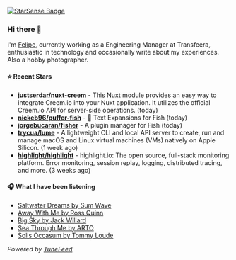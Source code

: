<a href="https://starsense.app/developer-types" target="_blank"><img src="https://starsense.app/api/badge/?user=valtlfelipe" alt="StarSense Badge"></a>

### Hi there 👋

I'm [Felipe](https://felipevm.com), currently working as a Engineering Manager at Transfeera, enthusiastic in technology and occasionally write about my experiences. Also a hobby photographer.

#### ⭐ Recent Stars
- **[justserdar/nuxt-creem](https://github.com/justserdar/nuxt-creem)** - This Nuxt module provides an easy way to integrate Creem.io into your Nuxt application. It utilizes the official Creem.io API for server-side operations. (today)
- **[nickeb96/puffer-fish](https://github.com/nickeb96/puffer-fish)** - 🐡 Text Expansions for Fish (today)
- **[jorgebucaran/fisher](https://github.com/jorgebucaran/fisher)** - A plugin manager for Fish (today)
- **[trycua/lume](https://github.com/trycua/lume)** - A lightweight CLI and local API server to create, run and manage macOS and Linux virtual machines (VMs) natively on Apple Silicon. (1 week ago)
- **[highlight/highlight](https://github.com/highlight/highlight)** - highlight.io: The open source, full-stack monitoring platform. Error monitoring, session replay, logging, distributed tracing, and more. (3 weeks ago)

#### 🎧 What I have been listening
- [Saltwater Dreams by Sum Wave](https://open.spotify.com/track/6pRocudXtLnKRd61gtotIk)
- [Away With Me by Ross Quinn](https://open.spotify.com/track/0qCkgaivWlgcv6SCSQ2AjY)
- [Big Sky by Jack Willard](https://open.spotify.com/track/1yv6MpP9hHtPnoxkNGVnUw)
- [Sea Through Me by ARTO](https://open.spotify.com/track/398nWMrEWkwZUUf4GEEeQL)
- [Solis Occasum by Tommy Loude](https://open.spotify.com/track/5rxly1bPJsZustp3IiXwtF)

_Powered by [TuneFeed](https://tunefeed.app?ref=github.com)_


